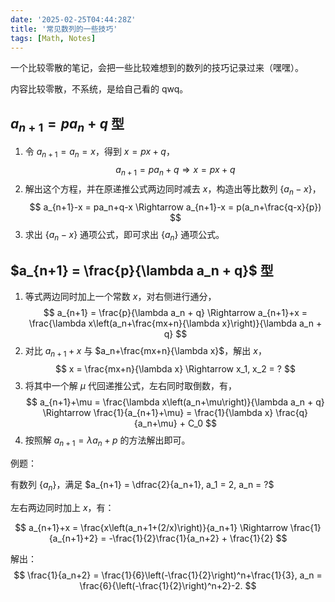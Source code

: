 ```yaml
---
date: '2025-02-25T04:44:28Z'
title: '常见数列的一些技巧'
tags: [Math, Notes]
---
```


一个比较零散的笔记，会把一些比较难想到的数列的技巧记录过来（嘿嘿）。

内容比较零散，不系统，是给自己看的 qwq。

<!--more-->

## $a_{n+1} = pa_n+q$ 型

1. 令 $a_{n+1} = a_n = x$，得到 $x = px+q$，
    $$
    a_{n+1} = pa_n+q \Rightarrow x = px+q
    $$
2. 解出这个方程，并在原递推公式两边同时减去 $x$，构造出等比数列 $\{a_n-x\}$，
    $$
    a_{n+1}-x = pa_n+q-x \Rightarrow a_{n+1}-x = p(a_n+\frac{q-x}{p})
    $$
3. 求出 $\{a_n-x\}$ 通项公式，即可求出 $\{a_n\}$ 通项公式。

## $a_{n+1} = \frac{p}{\lambda a_n + q}$ 型

1. 等式两边同时加上一个常数 $x$，对右侧进行通分，
    $$
    a_{n+1} = \frac{p}{\lambda a_n + q} \Rightarrow a_{n+1}+x = \frac{\lambda x\left(a_n+\frac{mx+n}{\lambda x}\right)}{\lambda a_n + q}
    $$
2. 对比 $a_{n+1}+x$ 与 $a_n+\frac{mx+n}{\lambda x}$，解出 $x$，
    $$
    x = \frac{mx+n}{\lambda x} \Rightarrow x_1, x_2 = ?
    $$
3. 将其中一个解 $\mu$ 代回递推公式，左右同时取倒数，有，
    $$
    a_{n+1}+\mu = \frac{\lambda x\left(a_n+\mu\right)}{\lambda a_n + q} \Rightarrow \frac{1}{a_{n+1}+\mu} = \frac{1}{\lambda x} \frac{q}{a_n+\mu} + C_0
    $$
4. 按照解 $a_{n+1} = \lambda a_n + p$ 的方法解出即可。

例题：

有数列 $\{a_n\}$，满足 $a_{n+1} = \dfrac{2}{a_n+1}, a_1 = 2, a_n = ?$

左右两边同时加上 $x$，有：

$$
a_{n+1}+x = \frac{x\left(a_n+1+(2/x)\right)}{a_n+1} \Rightarrow \frac{1}{a_{n+1}+2} = -\frac{1}{2}\frac{1}{a_n+2} + \frac{1}{2}
$$

解出：
$$
\frac{1}{a_n+2} = \frac{1}{6}\left(-\frac{1}{2}\right)^n+\frac{1}{3}, a_n = \frac{6}{\left(-\frac{1}{2}\right)^n+2}-2.
$$
